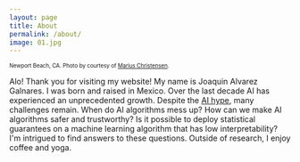 ```yaml
---
layout: page
title: About
permalink: /about/
image: 01.jpg
---
```


<sub><sup>Newport Beach, CA. Photo by courtesy of  [Marius Christensen](https://unsplash.com/@mariuschristensen).</sup></sub>


Alo! Thank you for visiting my website! My name is Joaquin Alvarez Galnares. I was born and raised in Mexico. 
Over the last decade AI has experienced an unprecedented growth. Despite the [AI hype](https://www.nbcnews.com/data-graphics/wide-gap-ais-hype-use-business-rcna127210), many challenges remain. When do AI algorithms mess up? How can we make AI algorithms safer and trustworthy? Is it possible to deploy statistical guarantees on a machine learning algorithm that has low interpretability? I'm intrigued to find answers to these questions. Outside of research, I enjoy coffee and yoga.


<!---  By courtesy of https://unsplash.com/@mariuschristensen, Marius Christensen. -->
